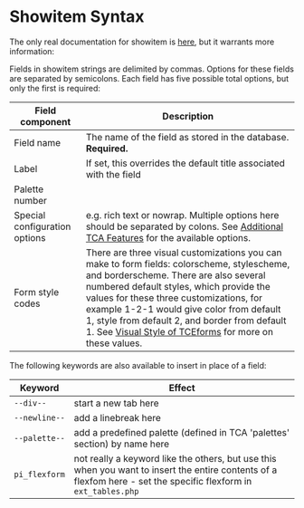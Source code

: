 Showitem Syntax
===

The only real documentation for showitem is [here](http://docs.typo3.org/typo3cms/TCAReference/Reference/Types/Index.html#types-properties-showitem), but it warrants more information:

Fields in showitem strings are delimited by commas. Options for these fields are separated by semicolons. Each field has five possible total options, but only the first is required:

|Field component|Description|
|----|----|
|Field name|The name of the field as stored in the database. **Required.**|
|Label|If set, this overrides the default title associated with the field|
|Palette number||
|Special configuration options|e.g. rich text or nowrap. Multiple options here should be separated by colons. See [Additional TCA Features](http://docs.typo3.org/typo3cms/TCAReference/AdditionalFeatures/SpecialConfigurationOptions/Index.html) for the available options.|
|Form style codes|There are three visual customizations you can make to form fields: colorscheme, stylescheme, and borderscheme. There are also several numbered default styles, which provide the values for these three customizations, for example 1-2-1 would give color from default 1, style from default 2, and border from default 1. See [Visual Style of TCEforms](http://docs.typo3.org/typo3cms/TCAReference/AppendixA/StyleTceforms/Index.html) for more on these values.

The following keywords are also available to insert in place of a field:

|Keyword|Effect|
|-------|------|
|`--div--`|start a new tab here|
|`--newline--`|add a linebreak here|
|`--palette--`|add a predefined palette (defined in TCA 'palettes' section) by name here|
|`pi_flexform`|not really a keyword like the others, but use this when you want to insert the entire contents of a flexfom here - set the specific flexform in `ext_tables.php`|
